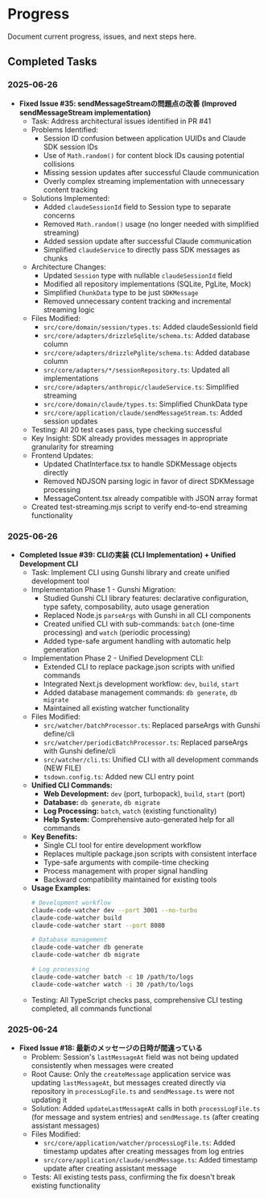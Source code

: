 # Progress

Document current progress, issues, and next steps here.

## Completed Tasks

### 2025-06-26

- **Fixed Issue #35: sendMessageStreamの問題点の改善 (Improved sendMessageStream implementation)**
  - Task: Address architectural issues identified in PR #41
  - Problems Identified:
    - Session ID confusion between application UUIDs and Claude SDK session IDs
    - Use of `Math.random()` for content block IDs causing potential collisions
    - Missing session updates after successful Claude communication
    - Overly complex streaming implementation with unnecessary content tracking
  - Solutions Implemented:
    - Added `claudeSessionId` field to Session type to separate concerns
    - Removed `Math.random()` usage (no longer needed with simplified streaming)
    - Added session update after successful Claude communication
    - Simplified `claudeService` to directly pass SDK messages as chunks
  - Architecture Changes:
    - Updated `Session` type with nullable `claudeSessionId` field
    - Modified all repository implementations (SQLite, PgLite, Mock)
    - Simplified `ChunkData` type to be just `SDKMessage`
    - Removed unnecessary content tracking and incremental streaming logic
  - Files Modified:
    - `src/core/domain/session/types.ts`: Added claudeSessionId field
    - `src/core/adapters/drizzleSqlite/schema.ts`: Added database column
    - `src/core/adapters/drizzlePglite/schema.ts`: Added database column
    - `src/core/adapters/*/sessionRepository.ts`: Updated all implementations
    - `src/core/adapters/anthropic/claudeService.ts`: Simplified streaming
    - `src/core/domain/claude/types.ts`: Simplified ChunkData type
    - `src/core/application/claude/sendMessageStream.ts`: Added session updates
  - Testing: All 20 test cases pass, type checking successful
  - Key Insight: SDK already provides messages in appropriate granularity for streaming
  - Frontend Updates:
    - Updated ChatInterface.tsx to handle SDKMessage objects directly
    - Removed NDJSON parsing logic in favor of direct SDKMessage processing
    - MessageContent.tsx already compatible with JSON array format
  - Created test-streaming.mjs script to verify end-to-end streaming functionality

### 2025-06-26

- **Completed Issue #39: CLIの実装 (CLI Implementation) + Unified Development CLI**
  - Task: Implement CLI using Gunshi library and create unified development tool
  - Implementation Phase 1 - Gunshi Migration:
    - Studied Gunshi CLI library features: declarative configuration, type safety, composability, auto usage generation
    - Replaced Node.js `parseArgs` with Gunshi in all CLI components
    - Created unified CLI with sub-commands: `batch` (one-time processing) and `watch` (periodic processing)
    - Added type-safe argument handling with automatic help generation
  - Implementation Phase 2 - Unified Development CLI:
    - Extended CLI to replace package.json scripts with unified commands
    - Integrated Next.js development workflow: `dev`, `build`, `start`
    - Added database management commands: `db generate`, `db migrate`
    - Maintained all existing watcher functionality
  - Files Modified:
    - `src/watcher/batchProcessor.ts`: Replaced parseArgs with Gunshi define/cli
    - `src/watcher/periodicBatchProcessor.ts`: Replaced parseArgs with Gunshi define/cli
    - `src/watcher/cli.ts`: Unified CLI with all development commands (NEW FILE)
    - `tsdown.config.ts`: Added new CLI entry point
  - **Unified CLI Commands:**
    - **Web Development:** `dev` (port, turbopack), `build`, `start` (port)
    - **Database:** `db generate`, `db migrate` 
    - **Log Processing:** `batch`, `watch` (existing functionality)
    - **Help System:** Comprehensive auto-generated help for all commands
  - **Key Benefits:**
    - Single CLI tool for entire development workflow
    - Replaces multiple package.json scripts with consistent interface
    - Type-safe arguments with compile-time checking
    - Process management with proper signal handling
    - Backward compatibility maintained for existing tools
  - **Usage Examples:**
    ```bash
    # Development workflow
    claude-code-watcher dev --port 3001 --no-turbo
    claude-code-watcher build
    claude-code-watcher start --port 8080
    
    # Database management
    claude-code-watcher db generate
    claude-code-watcher db migrate
    
    # Log processing
    claude-code-watcher batch -c 10 /path/to/logs
    claude-code-watcher watch -i 30 /path/to/logs
    ```
  - Testing: All TypeScript checks pass, comprehensive CLI testing completed, all commands functional

### 2025-06-24

- **Fixed Issue #18: 最新のメッセージの日時が間違っている**
  - Problem: Session's `lastMessageAt` field was not being updated consistently when messages were created
  - Root Cause: Only the `createMessage` application service was updating `lastMessageAt`, but messages created directly via repository in `processLogFile.ts` and `sendMessage.ts` were not updating it
  - Solution: Added `updateLastMessageAt` calls in both `processLogFile.ts` (for message and system entries) and `sendMessage.ts` (after creating assistant messages)
  - Files Modified:
    - `src/core/application/watcher/processLogFile.ts`: Added timestamp updates after creating messages from log entries
    - `src/core/application/claude/sendMessage.ts`: Added timestamp update after creating assistant message
  - Tests: All existing tests pass, confirming the fix doesn't break existing functionality